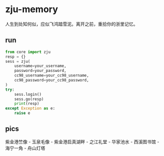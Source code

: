# zju-memory

人生到处知何似，应似飞鸿踏雪泥。离开之前，重拾你的浙里记忆。

## run

```python
from core import zju
resp = {}
sess = zju(
    username=your_username,
    password=your_password,
    cc98_username=your_cc98_username,
    cc98_password=your_cc98_password,
)
try:
    sess.login()
    sess.go(resp)
    print(resp)
except Exception as e:
    raise e
```

## pics

紫金港竺像 - 玉泉毛像 - 紫金港启真湖畔 - 之江礼堂 - 华家池水 - 西溪图书馆 - 海宁一角 - 舟山灯塔


